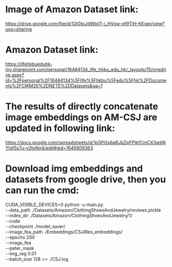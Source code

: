 # Image of Amazon Dataset link:
https://drive.google.com/file/d/12iGtpJdWbiIT-j_HVow-qf9TlH-KEger/view?usp=sharing

# Amazon Dataset link:
https://lifehkbueduhk-my.sharepoint.com/personal/16484134_life_hkbu_edu_hk/_layouts/15/onedrive.aspx?id=%2Fpersonal%2F16484134%5Flife%5Fhkbu%5Fedu%5Fhk%2FDocuments%2FCIKM20%2DNETE%2DDatasets&ga=1

# The results of directly concatenate image embeddings on AM-CSJ are updated in following link:
https://docs.google.com/spreadsheets/d/1p5PjSx6aRJbZpFPIkfCmCX3wtjNYlgf5s7u-y2toNn4/edit#gid=1645809363


# Download img embeddings and datasets from google drive, then you can run the cmd: 
CUDA_VISIBLE_DEVICES=0 python -u main.py \
--data_path ./Datasets/Amazon/ClothingShoesAndJewelry/reviews.pickle \
--index_dir ./Datasets/Amazon/ClothingShoesAndJewelry/1/ \
--cuda \
--checkpoint ./model_saver/ \
--image_fea_path ./Embeddings/CSJ/Res_embeddings/ \
--epochs 200 \
--image_fea \
--peter_mask \
--img_reg 0.01 \
--batch_size 128 >> ./CSJ.log



